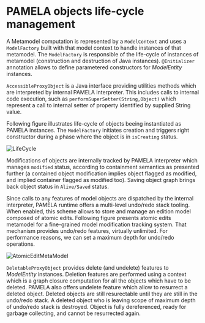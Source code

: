 # PAMELA objects life-cycle management

A Metamodel computation is represented by a `ModelContext` and uses a `ModelFactory` built with that model context to handle instances of that metamodel. The `ModelFactory` is responsible of the life-cycle of instances of metamodel (construction and destruction of Java instances). `@Initializer` annotation allows to define parametered constructors for *ModelEntity* instances.

`AccessibleProxyObject` is a Java interface providing utilities methods which are interpreted by internal PAMELA interpreter. This includes calls to internal code execution, such as `performSuperSetter(String,Object)` which represent a call to internal setter of property identified by supplied String value.

Following figure illustrates life-cycle of objects beeing instantiated as PAMELA instances. The `ModelFactory` initiates creation and triggers right constructor during a phase where the object is in `isCreating` status.

![LifeCycle](https://support.openflexo.org/images/components/pamela/LifeCycle.png)

Modifications of objects are internally tracked by PAMELA interpreter which manages `modified` status, according to containment semantics as presented further (a contained object modification implies object flagged as modified, and implied container flagged as modified too). Saving object graph brings back object status in `Alive/Saved` status.

Since calls to any features of model objects are dispatched by the internal interpreter, PAMELA runtime offers a multi-level undo/redo stack tooling. When enabled, this scheme allows to store and manage an edition model composed of atomic edits. Following figure presents atomic edits metamodel for a fine-grained model modification tracking system. That mechanism provides undo/redo features, virtually unlimited. For performance reasons, we can set a maximum depth for undo/redo operations.

![AtomicEditMetaModel](https://support.openflexo.org/images/components/pamela/AtomicEditMetaModel.png)

`DeletableProxyObject` provides delete (and undelete) features to *ModelEntity* instances. Deletion features are performed using a context which is a graph closure computation for all the objects which have to be deleted. PAMELA also offers undelete feature which allow to resurrect a deleted object. Deleted objects are still resurectable until they are still in the undo/redo stack. A deleted object who is leaving scope of maximum depth of undo/redo stack is destroyed. Object is fully dereferenced, ready for garbage collecting, and cannot be resurrected again.


    
  
